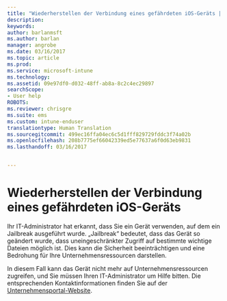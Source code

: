 ```yaml
---
title: "Wiederherstellen der Verbindung eines gefährdeten iOS-Geräts | Microsoft-Dokumentation"
description: 
keywords: 
author: barlanmsft
ms.author: barlan
manager: angrobe
ms.date: 03/16/2017
ms.topic: article
ms.prod: 
ms.service: microsoft-intune
ms.technology: 
ms.assetid: 09e97df0-d032-48ff-ab8a-8c2c4ec29897
searchScope:
- User help
ROBOTS: 
ms.reviewer: chrisgre
ms.suite: ems
ms.custom: intune-enduser
translationtype: Human Translation
ms.sourcegitcommit: 499ec16ffa04ec6c5d1fff829729fddc3f74a02b
ms.openlocfilehash: 208b7775ef66042339ed5e77637a6f0d63eb9831
ms.lasthandoff: 03/16/2017


---
```


# <a name="how-to-reconnect-a-compromised-ios-device"></a>Wiederherstellen der Verbindung eines gefährdeten iOS-Geräts

Ihr IT-Administrator hat erkannt, dass Sie ein Gerät verwenden, auf dem ein Jailbreak ausgeführt wurde. „Jailbreak“ bedeutet, dass das Gerät so geändert wurde, dass uneingeschränkter Zugriff auf bestimmte wichtige Dateien möglich ist. Dies kann die Sicherheit beeinträchtigen und eine Bedrohung für Ihre Unternehmensressourcen darstellen.

In diesem Fall kann das Gerät nicht mehr auf Unternehmensressourcen zugreifen, und Sie müssen Ihren IT-Administrator um Hilfe bitten. Die entsprechenden Kontaktinformationen finden Sie auf der [Unternehmensportal-Website](http://portal.manage.microsoft.com).

